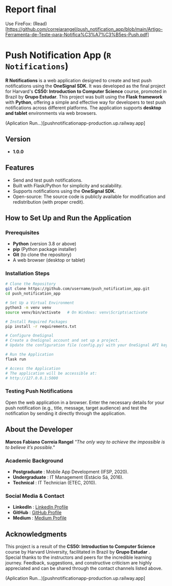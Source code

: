 # Report final

Use FireFox: (Read)[https://github.com/correiarangel/push_notification_app/blob/main/Artigo-Ferramenta-de-Teste-para-Notifica%C3%A7%C3%B5es-Push.pdf]

# Push Notification App (`R Notifications`)

**R Notifications** is a web application designed to create and test push notifications using the **OneSignal SDK**. It was developed as the final project for Harvard's **CS50: Introduction to Computer Science** course, promoted in Brazil by **Grupo Estudar**. This project was built using the **Flask framework** with **Python**, offering a simple and effective way for developers to test push notifications across different platforms. The application supports **desktop and tablet** environments via web browsers.

(Aplication Run...)[pushnotificationapp-production.up.railway.app]

## Version

- **1.0.0**

## Features

- Send and test push notifications.
- Built with Flask/Python for simplicity and scalability.
- Supports notifications using the **OneSignal SDK**.
- Open-source: The source code is publicly available for modification and redistribution (with proper credit).

## How to Set Up and Run the Application

### Prerequisites

- **Python** (version 3.8 or above)
- **pip** (Python package installer)
- **Git** (to clone the repository)
- A web browser (desktop or tablet)

### Installation Steps

```bash
# Clone the Repository
git clone https://github.com/username/push_notification_app.git
cd push_notification_app

# Set Up a Virtual Environment
python3 -m venv venv
source venv/bin/activate   # On Windows: venv\Scripts\activate

# Install Required Packages
pip install -r requirements.txt

# Configure OneSignal
# Create a OneSignal account and set up a project.
# Update the configuration file (config.py) with your OneSignal API key and app ID.

# Run the Application
flask run

# Access the Application
# The application will be accessible at:
# http://127.0.0.1:5000
```

### Testing Push Notifications

Open the web application in a browser. Enter the necessary details for your push notification (e.g., title, message, target audience) and test the notification by sending it directly through the application.

## About the Developer

**Marcos Fabiano Correia Rangel**
*"The only way to achieve the impossible is to believe it’s possible."*

### Academic Background

* **Postgraduate** : Mobile App Development (IFSP, 2020).
* **Undergraduate** : IT Management (Estácio Sá, 2016).
* **Technical** : IT Technician (ETEC, 2010).

### Social Media & Contact

* **LinkedIn** : [LinkedIn Profile](#)
* **GitHub** : [GitHub Profile](#)
* **Medium** : [Medium Profile](#)

## Acknowledgments

This project is a result of the **CS50: Introduction to Computer Science** course by Harvard University, facilitated in Brazil by  **Grupo Estudar** . Special thanks to the instructors and peers for the incredible learning journey. Feedback, suggestions, and constructive criticism are highly appreciated and can be shared through the contact channels listed above.

 (Aplication Run...)[pushnotificationapp-production.up.railway.app]
